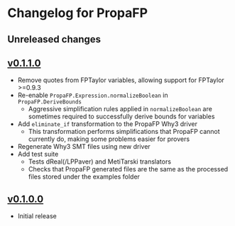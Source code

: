 # Changelog for PropaFP

## Unreleased changes

## [v0.1.1.0](https://github.com/rasheedja/PropaFP/compare/v0.1.0.0...v0.1.1.0)

- Remove quotes from FPTaylor variables, allowing support for FPTaylor >=0.9.3
- Re-enable `PropaFP.Expression.normalizeBoolean` in `PropaFP.DeriveBounds`
  - Aggressive simplification rules applied in `normalizeBoolean` are sometimes required to successfully derive bounds for variables
- Add `eliminate_if` transformation to the PropaFP Why3 driver
  - This transformation performs simplifications that PropaFP cannot currently do, making some problems easier for provers
- Regenerate Why3 SMT files using new driver
- Add test suite
  - Tests dReal(/LPPaver) and MetiTarski translators
  - Checks that PropaFP generated files are the same as the processed files stored under the examples folder

## [v0.1.0.0](https://github.com/rasheedja/PropaFP/tree/v0.1.0.0)

- Initial release
